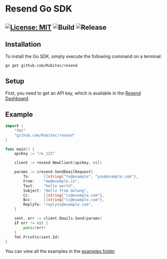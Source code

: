 # Resend Go SDK

[![License: MIT](https://img.shields.io/badge/License-MIT-blue.svg)](https://opensource.org/licenses/MIT)
![Build](https://github.com/resend/resend-go/actions/workflows/go.yml/badge.svg)
![Release](https://img.shields.io/github/release/resend/resend-go.svg?style=flat-square)
---

## Installation

To install the Go SDK, simply execute the following command on a terminal:

```
go get github.com/Rubitec/resend
```

## Setup

First, you need to get an API key, which is available in the [Resend Dashboard](https://resend.com).

## Example

```go
import (
    "fmt"
    "github.com/Rubitec/resend"
)

func main() {
    apiKey := "re_123"

    client := resend.NewClient(apiKey, nil)

    params := &resend.SendEmailRequest{
        To:      []string{"to@example", "you@example.com"},
        From:    "me@exemple.io",
        Text:    "hello world",
        Subject: "Hello from Golang",
        Cc:      []string{"cc@example.com"},
        Bcc:     []string{"cc@example.com"},
        ReplyTo: "replyto@example.com",
    }

    sent, err := client.Emails.Send(params)
    if err != nil {
        panic(err)
    }
    fmt.Println(sent.Id)
}

```

You can view all the examples in the [examples folder](https://github.com/resend/resend-go/tree/main/examples)
